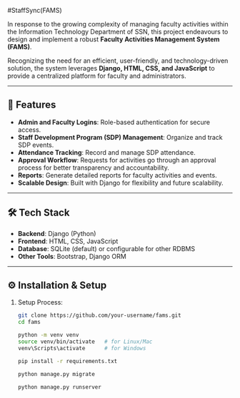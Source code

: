 #StaffSync(FAMS)

In response to the growing complexity of managing faculty activities within the Information Technology Department of SSN, this project endeavours to design and implement a robust **Faculty Activities Management System (FAMS)**.

Recognizing the need for an efficient, user-friendly, and technology-driven solution, the system leverages **Django, HTML, CSS, and JavaScript** to provide a centralized platform for faculty and administrators.

---

## 🚀 Features
- **Admin and Faculty Logins**: Role-based authentication for secure access.  
- **Staff Development Program (SDP) Management**: Organize and track SDP events.  
- **Attendance Tracking**: Record and manage SDP attendance.  
- **Approval Workflow**: Requests for activities go through an approval process for better transparency and accountability.  
- **Reports**: Generate detailed reports for faculty activities and events.  
- **Scalable Design**: Built with Django for flexibility and future scalability.  
---

## 🛠 Tech Stack
- **Backend**: Django (Python)  
- **Frontend**: HTML, CSS, JavaScript  
- **Database**: SQLite (default) or configurable for other RDBMS  
- **Other Tools**: Bootstrap, Django ORM  
---

## ⚙️ Installation & Setup
1. Setup Process:
   ```bash
   git clone https://github.com/your-username/fams.git
   cd fams

   python -m venv venv
   source venv/bin/activate   # for Linux/Mac
   venv\Scripts\activate      # for Windows

   pip install -r requirements.txt

   python manage.py migrate

   python manage.py runserver


